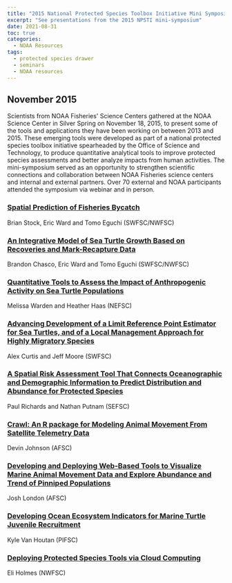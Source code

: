 ```yaml
---
title: "2015 National Protected Species Toolbox Initiative Mini Symposium"
excerpt: "See presentations from the 2015 NPSTI mini-symposium"
date: 2021-08-31
toc: true
categories:
  - NOAA Resources
tags:
  - protected species drawer
  - seminars
  - NOAA resources
---
```


## November 2015

Scientists from NOAA Fisheries' Science Centers gathered at the NOAA Science Center in Silver Spring on November 18, 2015, to present some of the tools and applications they have been working on between 2013 and 2015. These emerging tools were developed as part of a national protected species toolbox initiative spearheaded by the Office of Science and Technology, to produce quantitative analytical tools to improve protected species assessments and better analyze impacts from human activities. The mini-symposium served as an opportunity to strengthen scientific connections and collaboration between NOAA Fisheries science centers and internal and external partners. Over 70 external and NOAA participants attended the symposium via webinar and in person.

### [Spatial Prediction of Fisheries Bycatch](https://media.fisheries.noaa.gov/dam-migration/pstsymposium_brianstock_nov2015a.pdf)

Brian Stock, Eric Ward and Tomo Eguchi (SWFSC/NWFSC)

### [An Integrative Model of Sea Turtle Growth Based on Recoveries and Mark-Recapture Data](https://media.fisheries.noaa.gov/dam-migration/pstsymposium_brandon_nov2015.pdf)

Brandon Chasco, Eric Ward and Tomo Eguchi (SWFSC/NWFSC)

### [Quantitative Tools to Assess the Impact of Anthropogenic Activity on Sea Turtle Populations](https://media.fisheries.noaa.gov/dam-migration/pstsymposium_melissawarden_nov2015.pdf)

Melissa Warden and Heather Haas (NEFSC)

### [Advancing Development of a Limit Reference Point Estimator for Sea Turtles, and of a Local Management Approach for Highly Migratory Species](https://media.fisheries.noaa.gov/dam-migration/pstsymposium_alexcurtis_nov2015_a.pdf)

Alex Curtis and Jeff Moore (SWFSC)

### [A Spatial Risk Assessment Tool That Connects Oceanographic and Demographic Information to Predict Distribution and Abundance for Protected Species](https://media.fisheries.noaa.gov/dam-migration/pstsymposium_nathanputman_nov2015.pdf)

Paul Richards and Nathan Putnam (SEFSC)

### [Crawl: An R package for Modeling Animal Movement From Satellite Telemetry Data](https://media.fisheries.noaa.gov/dam-migration/pstsymposium_devinjohnson_nov2015.pdf)

Devin Johnson (AFSC)

### [Developing and Deploying Web-Based Tools to Visualize Marine Animal Movement Data and Explore Abundance and Trend of Pinniped Populations](https://media.fisheries.noaa.gov/dam-migration/pstsymposium_joshlondon_nov2015.pdf)

Josh London (AFSC)

### [Developing Ocean Ecosystem Indicators for Marine Turtle Juvenile Recruitment](https://media.fisheries.noaa.gov/dam-migration/pstsymposium_kylevanhoutan_nov2015.pdf)

Kyle Van Houtan (PIFSC)

### [Deploying Protected Species Tools via Cloud Computing](https://media.fisheries.noaa.gov/dam-migration/pstsymposium_eliholmes_nov2015.pdf)

Eli Holmes (NWFSC)
